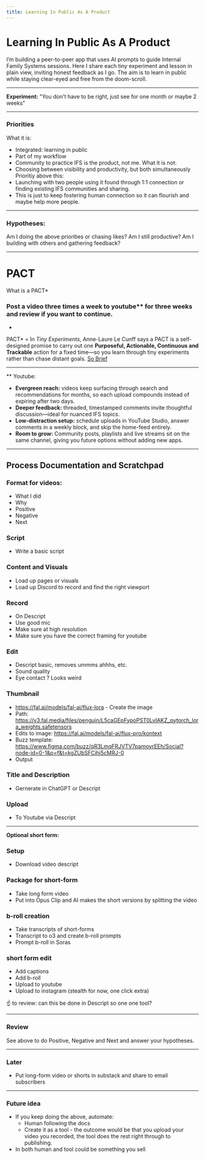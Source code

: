 ```yaml
---
title: Learning In Public As A Product
---
```


# Learning In Public As A Product


I’m building a peer-to-peer app that uses AI prompts to guide Internal Family Systems sessions. Here I share each tiny experiment and lesson in plain view, inviting honest feedback as I go. The aim is to learn in public while staying clear-eyed and free from the doom-scroll.

--- 

**Experiment:** 
"You don't have to be right, just see for one month or maybe 2 weeks" 

--- 

### Priorities 
What it is: 
- Integrated: learning in public 
- Part of my workflow 
- Community to practice IFS is the product, not me. 
What it is not: 
- Choosing between visibility and productivity, but both simultaneously
Prioritiy above this: 
- Launching with two people using it found through 1:1 connection or finding existing IFS communities and sharing. 
- This is just to keep fostering human connection so it can flourish and maybe help more people. 

---
### Hypotheses: 
Am I doing the above priorities or chasing likes? 
Am I still productive? 
Am I building with others and gathering feedback? 

---

# PACT 
What is a PACT* 

### Post a video three times a week to youtube** for three weeks and review if you want to continue. 

-

PACT* = In _Tiny Experiments_, Anne-Laure Le Cunff says a PACT is a self-designed promise to carry out one **Purposeful, Actionable, Continuous and Trackable** action for a fixed time—so you learn through tiny experiments rather than chase distant goals. [So Brief](https://sobrief.com/books/tiny-experiments)

--- 

** Youtube: 
- **Evergreen reach:** videos keep surfacing through search and recommendations for months, so each upload compounds instead of expiring after two days.
- **Deeper feedback:** threaded, timestamped comments invite thoughtful discussion—ideal for nuanced IFS topics.
- **Low-distraction setup:** schedule uploads in YouTube Studio, answer comments in a weekly block, and skip the home-feed entirely.
- **Room to grow:** Community posts, playlists and live streams sit on the same channel, giving you future options without adding new apps.

--- 

## Process Documentation and Scratchpad  

### Format for videos: 
- What I did
- Why
- Positive
- Negative
- Next

### Script 
- Write a basic script 

### Content and Visuals
- Load up pages or visuals 
- Load up Discord to record and find the right viewport 

### Record 
- On Descript
- Use good mic 
- Make sure at high resolution 
- Make sure you have the correct framing for youtube 

### Edit
- Descript basic, removes ummms ahhhs, etc. 
- Sound quality 
- Eye contact ? Looks weird 

### Thumbnail 
- https://fal.ai/models/fal-ai/flux-lora - Create the image 
- Path: https://v3.fal.media/files/penguin/L5caGEpFypoPST0LvIAKZ_pytorch_lora_weights.safetensors
- Edits to image: https://fal.ai/models/fal-ai/flux-pro/kontext 
- Buzz template: https://www.figma.com/buzz/qR3LmqFRJVTV7pamoyrEEh/Social?node-id=0-1&p=f&t=kgZUbSFCihi5cMRJ-0 
- Output 

### Title and Description
- Gernerate in ChatGPT or Descript  

### Upload 
- To Youtube via Descript 


---

**Optional short form:**
### Setup 
- Download video descript 
### Package for short-form 
- Take long form video 
- Put into Opus Clip and AI makes the short versions by splitting the video 
### b-roll creation 
- Take transcripts of short-forms 
- Transcript to o3 and create b-roll prompts 
- Prompt b-roll in Soras 
### short form edit 
- Add captions 
- Add b-roll 
- Upload to youtube 
- Upload to instagram (stealth for now, one click extra) 

☝️ to review: can this be done in Descript so one one tool? 


---

### Review 

See above to do Positive, Negative and Next and answer your hypotheses. 


--- 

### Later 

- Put long-form video or shorts in substack and share to email subscribers 


--- 
### Future idea 
- If you keep doing the above, automate: 
	- Human following the docs 
	- Create it as a tool - the outcome would be that you upload your video you recorded, the tool does the rest right through to publishing. 
- In both human and tool could be something you sell 